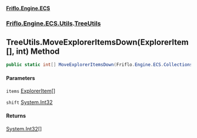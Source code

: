 #### [Friflo.Engine.ECS](index.md 'index')
### [Friflo.Engine.ECS.Utils](Friflo.Engine.ECS.Utils.md 'Friflo.Engine.ECS.Utils').[TreeUtils](TreeUtils.md 'Friflo.Engine.ECS.Utils.TreeUtils')

## TreeUtils.MoveExplorerItemsDown(ExplorerItem[], int) Method

```csharp
public static int[] MoveExplorerItemsDown(Friflo.Engine.ECS.Collections.ExplorerItem[] items, int shift);
```
#### Parameters

<a name='Friflo.Engine.ECS.Utils.TreeUtils.MoveExplorerItemsDown(Friflo.Engine.ECS.Collections.ExplorerItem[],int).items'></a>

`items` [ExplorerItem](ExplorerItem.md 'Friflo.Engine.ECS.Collections.ExplorerItem')[[]](https://docs.microsoft.com/en-us/dotnet/api/System.Array 'System.Array')

<a name='Friflo.Engine.ECS.Utils.TreeUtils.MoveExplorerItemsDown(Friflo.Engine.ECS.Collections.ExplorerItem[],int).shift'></a>

`shift` [System.Int32](https://docs.microsoft.com/en-us/dotnet/api/System.Int32 'System.Int32')

#### Returns
[System.Int32](https://docs.microsoft.com/en-us/dotnet/api/System.Int32 'System.Int32')[[]](https://docs.microsoft.com/en-us/dotnet/api/System.Array 'System.Array')